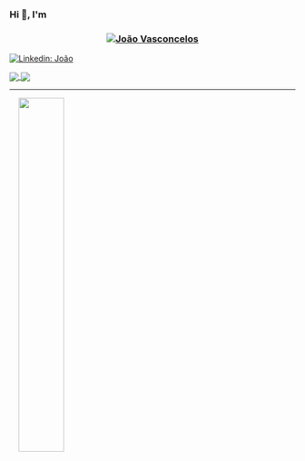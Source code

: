 
### Hi 👋, I'm 

<h3 align="center"><a href="https://hud0shnik.github.io/">
   <img alt="João Vasconcelos" src="https://readme-typing-svg.herokuapp.com/?lines=João+Vasconcelos;&font=Fira%20Code&width=440&height=45&color=68C3D4&vCenter=true&size=30"></a>
</h3>


[![Linkedin: João](https://img.shields.io/badge/LinkedIn-0077B5?style=for-the-badge&logo=linkedin&logoColor=white=https://www.linkedin.com/in/jo%C3%A3o-vasconcelos-7341741a4/)](https://www.linkedin.com/in/jo%C3%A3o-vasconcelos-7341741a4//) 



<a href="https://github.com/anuraghazra/github-readme-stats">
  <img align="center" src="https://github-readme-stats.vercel.app/api/pin/?username=jpvasconcelos-m&repo=InventarioHGV&theme=transparent" />
</a>
<a href="https://github.com/anuraghazra/convoychat">
  <img align="center" src="https://github-readme-stats.vercel.app/api/pin/?username=jpvasconcelos-m&repo=easedesk&theme=transparent" />
</a>








---










<div class='container'>

&nbsp;
&nbsp;
<img style="height: auto; width: 40%;" class="img" src="https://github-readme-stats.vercel.app/api/top-langs/?username=jpvasconcelos-m&theme=transparent&hide_border=false&langs_count=8&layout=compact" /></div>
</div>






